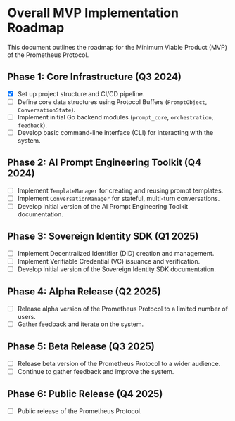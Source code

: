 # Overall MVP Implementation Roadmap

This document outlines the roadmap for the Minimum Viable Product (MVP) of the Prometheus Protocol.

## Phase 1: Core Infrastructure (Q3 2024)

- [x] Set up project structure and CI/CD pipeline.
- [ ] Define core data structures using Protocol Buffers (`PromptObject`, `ConversationState`).
- [ ] Implement initial Go backend modules (`prompt_core`, `orchestration`, `feedback`).
- [ ] Develop basic command-line interface (CLI) for interacting with the system.

## Phase 2: AI Prompt Engineering Toolkit (Q4 2024)

- [ ] Implement `TemplateManager` for creating and reusing prompt templates.
- [ ] Implement `ConversationManager` for stateful, multi-turn conversations.
- [ ] Develop initial version of the AI Prompt Engineering Toolkit documentation.

## Phase 3: Sovereign Identity SDK (Q1 2025)

- [ ] Implement Decentralized Identifier (DID) creation and management.
- [ ] Implement Verifiable Credential (VC) issuance and verification.
- [ ] Develop initial version of the Sovereign Identity SDK documentation.

## Phase 4: Alpha Release (Q2 2025)

- [ ] Release alpha version of the Prometheus Protocol to a limited number of users.
- [ ] Gather feedback and iterate on the system.

## Phase 5: Beta Release (Q3 2025)

- [ ] Release beta version of the Prometheus Protocol to a wider audience.
- [ ] Continue to gather feedback and improve the system.

## Phase 6: Public Release (Q4 2025)

- [ ] Public release of the Prometheus Protocol.
